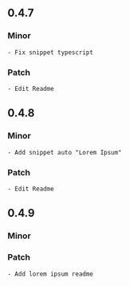 ## 0.4.7

### Minor

    - Fix snippet typescript

### Patch

    - Edit Readme


## 0.4.8

### Minor

    - Add snippet auto "Lorem Ipsum" 

### Patch
    
    - Edit Readme


## 0.4.9

### Minor

    

### Patch
    
    - Add lorem ipsum readme


